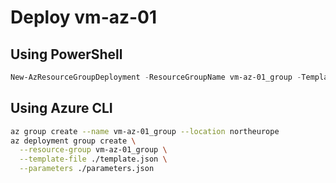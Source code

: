 # Deploy vm-az-01

## Using PowerShell

```powershell
New-AzResourceGroupDeployment -ResourceGroupName vm-az-01_group -TemplateFile ./template.json -TemplateParameterFile ./parameters.json
```

## Using Azure CLI

```bash
az group create --name vm-az-01_group --location northeurope
az deployment group create \
  --resource-group vm-az-01_group \
  --template-file ./template.json \
  --parameters ./parameters.json
```
